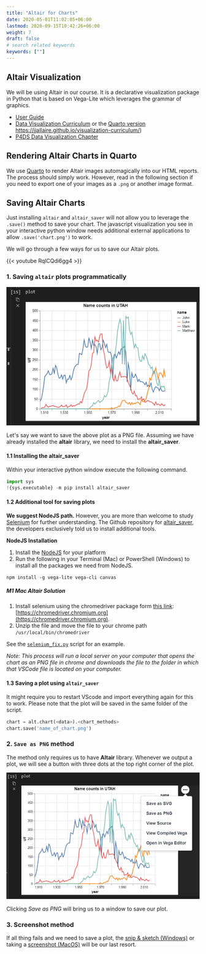 ```yaml
---
title: "Altair for Charts"
date: 2020-05-01T11:02:05+06:00
lastmod: 2020-09-15T10:42:26+06:00
weight: 7
draft: false
# search related keywords
keywords: [""]
---
```


## Altair Visualization

We will be using Altair in our course. It is a declarative visualization package in Python that is based on Vega-Lite which leverages the grammar of graphics.

- [User Guide](https://altair-viz.github.io/)
- [Data Visualization Curriculum](https://uwdata.github.io/visualization-curriculum/intro.html) or the [Quarto version]()
https://jjallaire.github.io/visualization-curriculum/)
- [P4DS Data Visualization Chapter](https://byuidatascience.github.io/python4ds/data-visualisation.html)

## Rendering Altair Charts in Quarto

We use [Quarto](https://quarto.org/docs/presentations/revealjs/#figure-size) to render Altair images automagically into our HTML reports.  The process should simply work.  However, read in the following section if you need to export one of your images as a `.png` or another image format.

## Saving Altair Charts

Just installing `altair` and `altair_saver` will not allow you to leverage the `.save()` method to save your chart. The javascript visualization you see in your interactive python window needs additional external applications to allow `.save('chart.png')` to work.

We will go through a few ways for us to save our Altair plots. 

{{< youtube RqlCQdi6gg4 >}}

### 1. Saving `altair` plots programmatically

![above plot to be saved](plot1.png)

Let's say we want to save the above plot as a PNG file. Assuming we have already installed the **altair** library, we need to install the **altair_saver**. 

#### 1.1 Installing the altair_saver

Within your interactive python window execute the following command.

```python
import sys
!{sys.executable} -m pip install altair_saver
```

#### 1.2 Additional tool for saving plots

__We suggest NodeJS path.__ However, you are more than welcome to study [Selenium](https://github.com/altair-viz/altair_saver#selenium) for further understanding. The Github repository for [altair_saver](https://github.com/altair-viz/altair_saver), the developers exclusively told us to install additional tools.


__NodeJS Installation__

1. Install the [NodeJS](https://nodejs.org/en/download/) for your platform
2. Run the following in your Terminal (Mac) or PowerShell (Windows) to install all the packages we need from NodeJS.

```
npm install -g vega-lite vega-cli canvas
```

##### M1 Mac Altair Solution

1. Install selenium using the chromedriver package form [this link](https://chromedriver.chromium.org): [https://chromedriver.chromium.org](https://chromedriver.chromium.org). 
2. Unzip the file and move the file to your chrome path `/usr/local/bin/chromedriver`

See the [`selenium_fix.py`](selenium_fix.py) script for an example.

_Note: This process will run a local server on your computer that opens the chart as an PNG file in chrome and downloads the file to the folder in which that VSCode file is located on your computer._


#### 1.3 Saving a plot using `altair_saver`

It might require you to restart VScode and import everything again for this to work. Please note that the plot will be saved in the same folder of the script.

```python
chart = alt.chart(<data>).<chart_methods>
chart.save('name_of_chart.png')
```

### 2. `Save as PNG` method

The method only requires us to have **Altair** library. Whenever we output a plot, we will see a button with three dots at the top right corner of the plot.

![Clicking Save as PNG will bring us to a window to save our plot.](save2.PNG)

Clicking *Save as PNG* will bring us to a window to save our plot.

### 3. Screenshot method

If all thing fails and we need to save a plot, the [snip & sketch (Windows)](https://blogs.windows.com/windowsexperience/2019/04/08/windows-10-tip-snip-sketch/) or taking a [screenshot (MacOS)](https://support.apple.com/en-us/HT201361) will be our last resort.